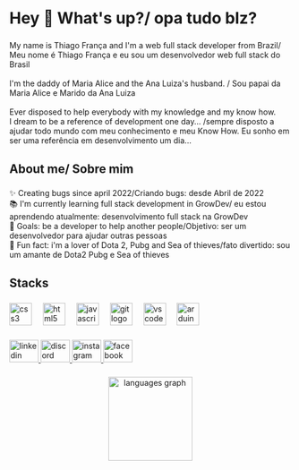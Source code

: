 <h1 align="left">Hey 👋 What's up?/ opa tudo blz?</h1>

###

<p align="left">My name is Thiago França and I'm a web full stack developer  from  Brazil/<br>Meu nome é Thiago França e eu sou um desenvolvedor web full stack do Brasil <br><br>I'm the daddy of Maria Alice and the Ana Luiza's husband. / Sou papai da Maria Alice e Marido da Ana Luiza<br><br>Ever disposed to help everybody with my knowledge and my know how.<br>I dream to be a reference of development one day... /sempre disposto a ajudar todo mundo com meu conhecimento e meu Know How. Eu sonho  em ser uma referência em desenvolvimento um dia...</p>

###

<h2 align="left">About me/ Sobre mim</h2>

###

<p align="left">✨ Creating bugs since april 2022/Criando bugs: desde Abril de 2022<br>📚 I'm currently learning full stack development in GrowDev/ eu estou aprendendo atualmente:  desenvolvimento full stack na GrowDev<br>🎯 Goals: be a developer to help another people/Objetivo: ser um desenvolvedor para ajudar outras pessoas<br>🎲 Fun fact: i'm a lover of Dota 2, Pubg and Sea of thieves/fato divertido: sou um amante de Dota2 Pubg e Sea of thieves</p>

###

<h2 align="left">Stacks</h2>

###

<div align="left">
  <img src="https://cdn.jsdelivr.net/gh/devicons/devicon/icons/css3/css3-original.svg" height="40" alt="css3 logo"  />
  <img width="12" />
  <img src="https://cdn.jsdelivr.net/gh/devicons/devicon/icons/html5/html5-original.svg" height="40" alt="html5 logo"  />
  <img width="12" />
  <img src="https://cdn.jsdelivr.net/gh/devicons/devicon/icons/javascript/javascript-original.svg" height="40" alt="javascript logo"  />
  <img width="12" />
  <img src="https://cdn.jsdelivr.net/gh/devicons/devicon/icons/git/git-original.svg" height="40" alt="git logo"  />
  <img width="12" />
  <img src="https://cdn.jsdelivr.net/gh/devicons/devicon/icons/vscode/vscode-original.svg" height="40" alt="vscode logo"  />
  <img width="12" />
  <img src="https://cdn.jsdelivr.net/gh/devicons/devicon/icons/arduino/arduino-original.svg" height="40" alt="arduino logo"  />
</div>

###

<div align="left">
  <a href="https://www.linkedin.com/in/thiagofranca4180/" target="_blank">
    <img src="https://raw.githubusercontent.com/maurodesouza/profile-readme-generator/master/src/assets/icons/social/linkedin/default.svg" width="52" height="40" alt="linkedin logo"  />
  </a>
  <a href="https://discord.gg/G6zQFT3Egg" target="_blank">
    <img src="https://raw.githubusercontent.com/maurodesouza/profile-readme-generator/master/src/assets/icons/social/discord/default.svg" width="52" height="40" alt="discord logo"  />
  </a>
  <a href="https://www.instagram.com/thiago_oliveira7l/" target="_blank">
    <img src="https://raw.githubusercontent.com/maurodesouza/profile-readme-generator/master/src/assets/icons/social/instagram/default.svg" width="52" height="40" alt="instagram logo"  />
  </a>
  <a href="https://www.facebook.com/thiago.franca.37625" target="_blank">
    <img src="https://raw.githubusercontent.com/maurodesouza/profile-readme-generator/master/src/assets/icons/social/facebook/default.svg" width="52" height="40" alt="facebook logo"  />
  </a>
</div>

###

<div align="center">
 
  <img src="https://github-readme-stats.vercel.app/api/top-langs?username=ThiagoFranca4180&locale=en&hide_title=false&layout=compact&card_width=320&langs_count=5&theme=dracula&hide_border=false&order=2" height="150" alt="languages graph"  />
</div>

###
